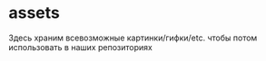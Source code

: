 # assets
Здесь храним всевозможные картинки/гифки/etc. чтобы потом использовать в наших репозиториях
